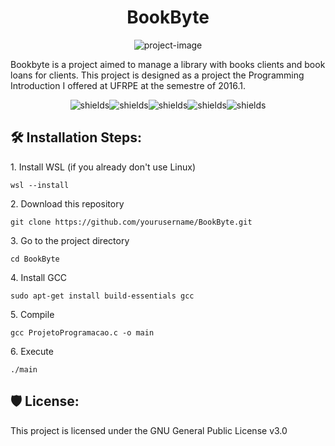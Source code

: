 <h1 align="center" id="title">BookByte</h1>

<p align="center"><img src="https://socialify.git.ci/LucasFranciscoCorreia/BookByte/image?description=1&amp;forks=1&amp;issues=1&amp;language=1&amp;name=1&amp;owner=1&amp;pattern=Circuit+Board&amp;pulls=1&amp;stargazers=1&amp;theme=Auto" alt="project-image"></p>

<p id="description">Bookbyte is a project aimed to manage a library with books clients and book loans for clients. This project is designed as a project the Programming Introduction I offered at UFRPE at the semestre of 2016.1.</p>

<p align="center"><img src="https://img.shields.io/github/downloads/LucasFranciscoCorreia/BookByte/total" alt="shields"><img src="https://img.shields.io/github/issues/LucasFranciscoCorreia/BookByte" alt="shields"><img src="https://img.shields.io/github/issues-pr/LucasFranciscoCorreia/BookByte" alt="shields"><img src="https://img.shields.io/github/license/LucasFranciscoCorreia/BookByte" alt="shields"><img src="https://img.shields.io/github/repo-size/LucasFranciscoCorreia/BookByte" alt="shields"></p>

<h2>🛠️ Installation Steps:</h2>

<p>1. Install WSL (if you already don't use Linux)</p>

```
wsl --install
```

<p>2. Download this repository</p>

```
git clone https://github.com/yourusername/BookByte.git
```

<p>3. Go to the project directory</p>

```
cd BookByte
```

<p>4. Install GCC</p>

```
sudo apt-get install build-essentials gcc
```

<p>5. Compile</p>

```
gcc ProjetoProgramacao.c -o main
```

<p>6. Execute</p>

```
./main
```

<h2>🛡️ License:</h2>

This project is licensed under the GNU General Public License v3.0